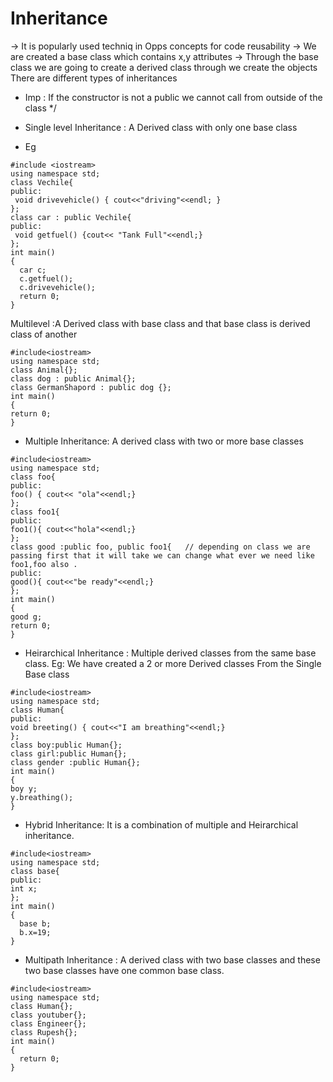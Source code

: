 # Inheritance
->  It is popularly used techniq in Opps concepts for code reusability 
->  We are created a base class which contains x,y attributes 
-> Through the base class we are going to create a derived class through we create the objects 
There are different types of inheritances 
- Imp : If the constructor is not a public we cannot call from outside of the class */

- Single  level Inheritance : A Derived class with only one base class
- Eg
```
#include <iostream>
using namespace std;
class Vechile{
public: 
 void drivevehicle() { cout<<"driving"<<endl; }
};
class car : public Vechile{
public:
 void getfuel() {cout<< "Tank Full"<<endl;}
};
int main()
{
  car c;
  c.getfuel();
  c.drivevehicle();
  return 0;
}
```

 Multilevel :A Derived class with base class and that base class is derived class of another 
 ```
#include<iostream>
using namespace std;
class Animal{};
class dog : public Animal{};
class GermanShapord : public dog {};
int main()
{
 return 0;
}
```

- Multiple Inheritance: A derived class with two or more base classes
```
#include<iostream>
using namespace std;
class foo{
public:
foo() { cout<< "ola"<<endl;}
};
class foo1{
public:
foo1(){ cout<<"hola"<<endl;}
};
class good :public foo, public foo1{   // depending on class we are passing first that it will take we can change what ever we need like foo1,foo also .
public:
good(){ cout<<"be ready"<<endl;}
};
int main()
{
good g;
return 0;
}
```

- Heirarchical Inheritance : Multiple derived classes from the same base class. Eg: We have created a 2 or more Derived classes From the Single Base class 
```
#include<iostream>
using namespace std;
class Human{
public:
void breeting() { cout<<"I am breathing"<<endl;}
};
class boy:public Human{};
class girl:public Human{};
class gender :public Human{};
int main()
{
boy y;
y.breathing();
}
```

- Hybrid Inheritance: It is a combination of multiple and Heirarchical inheritance.
```
#include<iostream>
using namespace std;
class base{
public:
int x;
};
int main()
{
  base b;
  b.x=19;
}
```

- Multipath Inheritance : A derived class with two base classes and these two base classes have one common base class.
```
#include<iostream>
using namespace std;
class Human{};
class youtuber{};
class Engineer{};
class Rupesh{};
int main()
{
  return 0;
}
```
